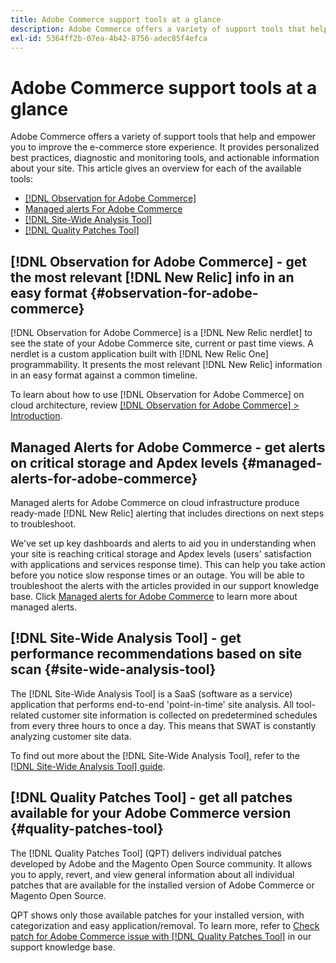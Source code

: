```yaml
---
title: Adobe Commerce support tools at a glance
description: Adobe Commerce offers a variety of support tools that help and empower you to improve the e-commerce store experience.
exl-id: 5364ff2b-07ea-4b42-8756-adec85f4efca
---
```

# Adobe Commerce support tools at a glance

Adobe Commerce offers a variety of support tools that help and empower you to improve the e-commerce store experience.
It provides personalized best practices, diagnostic and monitoring tools, and actionable information about your site.
This article gives an overview for each of the available tools:

* [[!DNL Observation for Adobe Commerce]](#observation-for-adobe-commerce)
* [Managed alerts For Adobe Commerce](#managed-alerts-for-adobe-commerce)
* [[!DNL Site-Wide Analysis Tool]](#site-wide-analysis-tool)
* [[!DNL Quality Patches Tool]](#quality-patches-tool)

## [!DNL Observation for Adobe Commerce] - get the most relevant [!DNL New Relic] info in an easy format {#observation-for-adobe-commerce}

[!DNL Observation for Adobe Commerce] is a [!DNL New Relic nerdlet] to see the state of your Adobe Commerce site, current or past time views. A nerdlet is a custom application built with [!DNL New Relic One] programmability. It presents the most relevant [!DNL New Relic] information in an easy format against a common timeline.

To learn about how to use [!DNL Observation for Adobe Commerce] on cloud architecture, review [[!DNL Observation for Adobe Commerce] > Introduction](https://experienceleague.adobe.com/docs/commerce-operations/tools/observation-for-adobe-commerce/intro.html).

## Managed Alerts for Adobe Commerce - get alerts on critical storage and Apdex levels  {#managed-alerts-for-adobe-commerce}

Managed alerts for Adobe Commerce on cloud infrastructure produce ready-made [!DNL New Relic] alerting that includes directions on next steps to troubleshoot.

We've set up key dashboards and alerts to aid you in understanding when your site is reaching critical storage and Apdex levels (users' satisfaction with applications and services response time). This can help you take action before you notice slow response times or an outage. You will be able to troubleshoot the alerts with the articles provided in our support knowledge base. Click [Managed alerts for Adobe Commerce](/help/support-tools/managed-alerts-for-adobe-commerce/managed-alerts-for-magento-commerce.md) to learn more about managed alerts.


## [!DNL Site-Wide Analysis Tool] - get performance recommendations based on site scan {#site-wide-analysis-tool}

The [!DNL Site-Wide Analysis Tool] is a SaaS (software as a service) application that performs end-to-end 'point-in-time' site analysis. All tool-related customer site information is collected on predetermined schedules from every three hours to once a day. This means that SWAT is constantly analyzing customer site data.

To find out more about the [!DNL Site-Wide Analysis Tool], refer to the [[!DNL Site-Wide Analysis Tool] guide](https://experienceleague.adobe.com/docs/commerce-operations/tools/site-wide-analysis-tool/intro.html).

## [!DNL Quality Patches Tool] - get all patches available for your Adobe Commerce version {#quality-patches-tool}

The [!DNL Quality Patches Tool] (QPT) delivers individual patches developed by Adobe and the Magento Open Source community. It allows you to apply, revert, and view general information about all individual patches that are available for the installed version of Adobe Commerce or Magento Open Source.

QPT shows only those available patches for your installed version, with categorization and easy application/removal. To learn more, refer to [Check patch for Adobe Commerce issue with [!DNL Quality Patches Tool]](/help/support-tools/patches-available-in-qpt-tool/check-patch-for-magento-issue-with-magento-quality-patches.md) in our support knowledge base.
